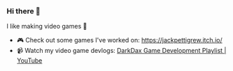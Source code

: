 ### Hi there 👋

I like making video games 👾

- 🎮 Check out some games I've worked on: https://jackpettigrew.itch.io/
- 📹 Watch my video game devlogs: [DarkDax Game Development Playlist | YouTube](https://youtube.com/playlist?list=PLK-WtXTiwG01_W2roS1Y9Ysn4EmHJvLRt)

<!--
**Jack-Pettigrew/Jack-Pettigrew** is a ✨ _special_ ✨ repository because its `README.md` (this file) appears on your GitHub profile.

Here are some ideas to get you started:

- 🔭 I’m currently working on ...
- 🌱 I’m currently learning ...
- 👯 I’m looking to collaborate on ...
- 🤔 I’m looking for help with ...
- 💬 Ask me about ...
- 📫 How to reach me: ...
- 😄 Pronouns: ...
- ⚡ Fun fact: ...
-->
